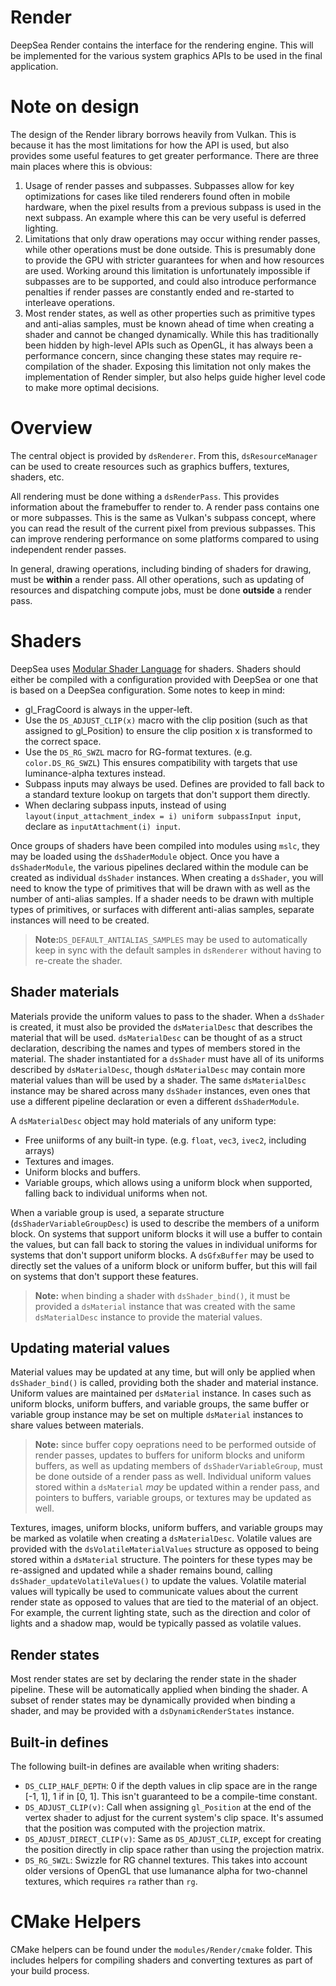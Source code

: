 # Render

DeepSea Render contains the interface for the rendering engine. This will be implemented for the various system graphics APIs to be used in the final application.

# Note on design

The design of the Render library borrows heavily from Vulkan. This is because it has the most limitations for how the API is used, but also provides some useful features to get greater performance. There are three main places where this is obvious:

1. Usage of render passes and subpasses. Subpasses allow for key optimizations for cases like tiled renderers found often in mobile hardware, when the pixel results from a previous subpass is used in the next subpass. An example where this can be very useful is deferred lighting.
2. Limitations that only draw operations may occur withing render passes, while other operations must be done outside. This is presumably done to provide the GPU with stricter guarantees for when and how resources are used. Working around this limitation is unfortunately impossible if subpasses are to be supported, and could also introduce performance penalties if render passes are constantly ended and re-started to interleave operations.
3. Most render states, as well as other properties such as primitive types and anti-alias samples, must be known ahead of time when creating a shader and cannot be changed dynamically. While this has traditionally been hidden by high-level APIs such as OpenGL, it has always been a performance concern, since changing these states may require re-compilation of the shader. Exposing this limitation not only makes the implementation of Render simpler, but also helps guide higher level code to make more optimal decisions.

# Overview

The central object is provided by `dsRenderer`. From this, `dsResourceManager` can be used to create resources such as graphics buffers, textures, shaders, etc.

All rendering must be done withing a `dsRenderPass`. This provides information about the framebuffer to render to. A render pass contains one or more subpasses. This is the same as Vulkan's subpass concept, where you can read the result of the current pixel from previous subpasses. This can improve rendering performance on some platforms compared to using independent render passes.

In general, drawing operations, including binding of shaders for drawing, must be **within** a render pass. All other operations, such as updating of resources and dispatching compute jobs, must be done **outside** a render pass.

# Shaders

DeepSea uses [Modular Shader Language](https://github.com/akb825/ModularShaderLanguage) for shaders. Shaders should either be compiled with a configuration provided with DeepSea or one that is based on a DeepSea configuration. Some notes to keep in mind:

* gl_FragCoord is always in the upper-left.
* Use the `DS_ADJUST_CLIP(x)` macro with the clip position (such as that assigned to gl_Position) to ensure the clip position x is transformed to the correct space.
* Use the `DS_RG_SWZL` macro for RG-format textures. (e.g. `color.DS_RG_SWZL`) This ensures compatibility with targets that use luminance-alpha textures instead.
* Subpass inputs may always be used. Defines are provided to fall back to a standard texture lookup on targets that don't support them directly.
* When declaring subpass inputs, instead of using `layout(input_attachment_index = i) uniform subpassInput input`, declare as `inputAttachment(i) input`.

Once groups of shaders have been compiled into modules using `mslc`, they may be loaded using the `dsShaderModule` object. Once you have a `dsShaderModule`, the various pipelines declared within the module can be created as individual `dsShader` instances. When creating a `dsShader`, you will need to know the type of primitives that will be drawn with as well as the number of anti-alias samples. If a shader needs to be drawn with multiple types of primitives, or surfaces with different anti-alias samples, separate instances will need to be created.

> **Note:**`DS_DEFAULT_ANTIALIAS_SAMPLES` may be used to automatically keep in sync with the default samples in `dsRenderer` without having to re-create the shader.

## Shader materials

Materials provide the uniform values to pass to the shader. When a `dsShader` is created, it must also be provided the `dsMaterialDesc` that describes the material that will be used. `dsMaterialDesc` can be thought of as a struct declaration, describing the names and types of members stored in the material. The shader instantiated for a `dsShader` must have all of its uniforms described by `dsMaterialDesc`, though `dsMaterialDesc` may contain more material values than will be used by a shader. The same `dsMaterialDesc` instance may be shared across many `dsShader` instances, even ones that use a different pipeline declaration or even a different `dsShaderModule`.

A `dsMaterialDesc` object may hold materials of any uniform type:

* Free uniiforms of any built-in type. (e.g. `float`, `vec3`, `ivec2`, including arrays)
* Textures and images.
* Uniform blocks and buffers.
* Variable groups, which allows using a uniform block when supported, falling back to individual uniforms when not.

When a variable group is used, a separate structure (`dsShaderVariableGroupDesc`) is used to describe the members of a uniform block. On systems that support uniform blocks it will use a buffer to contain the values, but can fall back to storing the values in individual uniforms for systems that don't support uniform blocks. A `dsGfxBuffer` may be used to directly set the values of a uniform block or uniform buffer, but this will fail on systems that don't support these features.

> **Note:** when binding a shader with `dsShader_bind()`, it must be provided a `dsMaterial` instance that was created with the same `dsMaterialDesc` instance to provide the material values.

## Updating material values

Material values may be updated at any time, but will only be applied when `dsShader_bind()` is called, providing both the shader and material instance. Uniform values are maintained per `dsMaterial` instance. In cases such as uniform blocks, uniform buffers, and variable groups, the same buffer or variable group instance may be set on multiple `dsMaterial` instances to share values between materials.

> **Note:** since buffer copy oeprations need to be performed outside of render passes, updates to buffers for uniform blocks and uniform buffers, as well as updating members of `dsShaderVariableGroup`, must be done outside of a render pass as well. Individual uniform values stored within a `dsMaterial` *may* be updated within a render pass, and pointers to buffers, variable groups, or textures may be updated as well.

Textures, images, uniform blocks, uniform buffers, and variable groups may be marked as volatile when creating a `dsMaterialDesc`. Volatile values are provided with the `dsVolatileMaterialValues` structure as opposed to being stored within a `dsMaterial` structure. The pointers for these types may be re-assigned and updated while a shader remains bound, calling `dsShader_updateVolatileValues()` to update the values. Volatile material values will typically be used to communicate values about the current render state as opposed to values that are tied to the material of an object. For example, the current lighting state, such as the direction and color of lights and a shadow map, would be typically passed as volatile values.

## Render states

Most render states are set by declaring the render state in the shader pipeline. These will be automatically applied when binding the shader. A subset of render states may be dynamically provided when binding a shader, and may be provided with a `dsDynamicRenderStates` instance.

## Built-in defines

The following built-in defines are available when writing shaders:

* `DS_CLIP_HALF_DEPTH`: 0 if the depth values in clip space are in the range [-1, 1], 1 if in [0, 1]. This isn't guaranteed to be a compile-time constant.
* `DS_ADJUST_CLIP(v)`: Call when assigning `gl_Position` at the end of the vertex shader to adjust for the current system's clip space. It's assumed that the position was computed with the projection matrix.
* `DS_ADJUST_DIRECT_CLIP(v)`: Same as `DS_ADJUST_CLIP`, except for creating the position directly in clip space rather than using the projection matrix.
* `DS_RG_SWZL`: Swizzle for RG channel textures. This takes into account older versions of OpenGL that use lumanance alpha for two-channel textures, which requires `ra` rather than `rg`.

# CMake Helpers

CMake helpers can be found under the `modules/Render/cmake` folder. This includes helpers for compiling shaders and converting textures as part of your build process.
